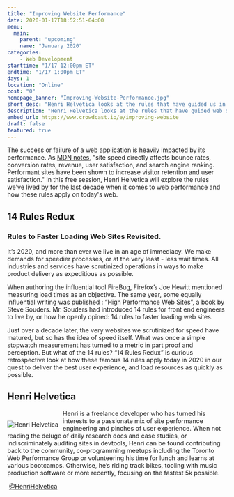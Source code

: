 ```yaml
---
title: "Improving Website Performance"
date: 2020-01-17T18:52:51-04:00
menu:
  main:
    parent: "upcoming"
    name: "January 2020"
categories:
    - Web Development
starttime: "1/17 12:00pm ET"
endtime: "1/17 1:00pm ET"
days: 1
location: "Online"
cost: "0"
homepage_banner: "Improving-Website-Performance.jpg"
short_desc: "Henri Helvetica looks at the rules that have guided us in web performance for the last decade and how they apply today."
description: "Henri Helvetica looks at the rules that have guided web developers when it comes to web performance for the last decade and how they apply today."
embed_url: https://www.crowdcast.io/e/improving-website
draft: false
featured: true
---
```


The success or failure of a web application is heavily impacted by its performance. As [MDN notes](https://developer.mozilla.org/en-US/docs/Learn/Performance/why_web_performance), "site speed directly affects bounce rates, conversion rates, revenue, user satisfaction, and search engine ranking.  Performant sites have been shown to increase visitor retention and user satisfaction." In this free session, Henri Helvetica will explore the rules we've lived by for the last decade when it comes to web performance and how these rules apply on today's web.

## 14 Rules Redux

### Rules to Faster Loading Web Sites Revisited.

It’s 2020, and more than ever we live in an age of immediacy. We make demands for speedier processes, or at the very least - less wait times. All industries and services have scrutinized operations in ways to make product delivery as expeditious as possible. 

When authoring the influential tool FireBug, Firefox’s Joe Hewitt mentioned measuring load times as an objective. The same year, some equally influential writing was published : “High Performance Web Sites”, a book by Steve Souders. Mr. Souders had introduced 14 rules for front end engineers to live by, or how he openly opined: 14 rules to faster loading web sites.

Just over a decade later, the very websites we scrutinized for speed have matured, but so has the idea of speed itself. What was once a simple stopwatch measurement has turned to a metric in part proof and perception. But what of the 14 rules? “14 Rules Redux” is curious retrospective look at how these famous 14 rules apply today in 2020 in our quest to deliver the best user experience, and load resources as quickly as possible. 

## Henri Helvetica

<img src="/img/speakers/HenriHelvetica.jpg" style="float:left;margin-right: 10px;margin-top: 25px;" alt="Henri Helvetica">

Henri is a freelance developer who has turned his interests to a passionate mix of site performance engineering and pinches of user experience. When not reading the deluge of daily research docs and case studies, or indiscriminately auditing sites in devtools, Henri can be found contributing back to the community, co-programming meetups including the Toronto Web Performance Group or volunteering his time for lunch and learns at various bootcamps. Otherwise, he’s riding track bikes, tooling with music production software or more recently, focusing on the fastest 5k possible.

<a class="social social-twitter" href="https://twitter.com/HenriHelvetica" target="_blank" aria-label="twitter" style="float:left;">
  <i class="ui-twitter"></i>
</a>

&nbsp;[@HenriHelvetica](https://twitter.com/HenriHelvetica)